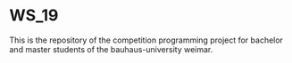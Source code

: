 # WS_19
This is the repository of the competition programming project for bachelor and master students of the bauhaus-university weimar.  
